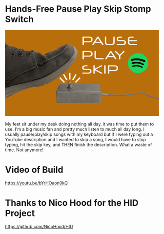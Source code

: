 # Hands-Free Pause Play Skip Stomp Switch

![alt text](https://github.com/craigfoo/stomp_switch/blob/master/2019-12-09-Smash-Button-Thumbnail.png "Stomp Switch")

My feet sit under my desk doing nothing all day, it was time to put them to use. I'm a big music fan and pretty much listen to much all day long. I usually pause/play/skip songs with my keyboard but if I were typing out a YouTube description and I wanted to skip a song, I would have to stop typing, hit the skip key, and THEN finish the description. What a waste of time. Not anymore!

# Video of Build
https://youtu.be/bYrHOaon0kQ

# Thanks to Nico Hood for the HID Project
https://github.com/NicoHood/HID
